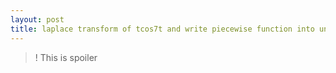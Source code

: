 ```yaml
---
layout: post
title: laplace transform of tcos7t and write piecewise function into unit step functions
---
```



>! This is spoiler
